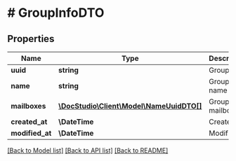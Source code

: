 # # GroupInfoDTO

## Properties

Name | Type | Description | Notes
------------ | ------------- | ------------- | -------------
**uuid** | **string** | Group id | [optional]
**name** | **string** | Group name | [optional]
**mailboxes** | [**\DocStudio\Client\Model\NameUuidDTO[]**](NameUuidDTO.md) | Group mailboxes | [optional]
**created_at** | **\DateTime** | Created at | [optional]
**modified_at** | **\DateTime** | Modified at | [optional]

[[Back to Model list]](../../README.md#models) [[Back to API list]](../../README.md#endpoints) [[Back to README]](../../README.md)
